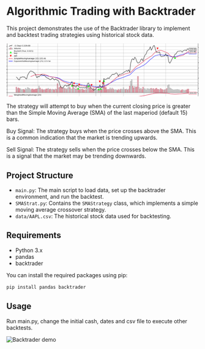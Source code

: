 # Algorithmic Trading with Backtrader

This project demonstrates the use of the Backtrader library to implement and backtest trading strategies using historical stock data.

![Backtrader demo](demoSimplified.png)

The strategy will attempt to buy when the current closing price is greater than the Simple Moving Average (SMA) of
 the last maperiod (default 15) bars.

Buy Signal: The strategy buys when the price crosses above the SMA. This is a common indication that the market is
trending upwards.

Sell Signal: The strategy sells when the price crosses below the SMA. This is a signal that the
market may be trending downwards.

## Project Structure

- `main.py`: The main script to load data, set up the backtrader environment, and run the backtest.
- `SMAStrat.py`: Contains the `SMAStrategy` class, which implements a simple moving average crossover strategy.
- `data/AAPL.csv`: The historical stock data used for backtesting.

## Requirements

- Python 3.x
- pandas
- backtrader

You can install the required packages using pip:

```bash
pip install pandas backtrader
````

## Usage

Run main.py, change the initial cash, dates and csv file to execute other backtests.

![Backtrader demo](demo.png)